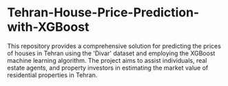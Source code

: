 # Tehran-House-Price-Prediction-with-XGBoost
This repository provides a comprehensive solution for predicting the prices of houses in Tehran using the 'Divar' dataset and employing the XGBoost machine learning algorithm. The project aims to assist individuals, real estate agents, and property investors in estimating the market value of residential properties in Tehran.
